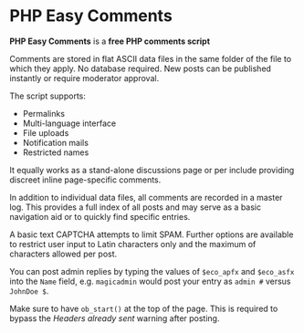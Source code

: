 # PHP Easy Comments

**PHP Easy Comments** is a **free PHP comments script**

Comments are stored in flat ASCII data files in the same folder of the file to which they apply. No database required. New posts can be published instantly or require moderator approval.

The script supports:

- Permalinks
- Multi-language interface
- File uploads
- Notification mails
- Restricted names

It equally works as a stand-alone discussions page or per include providing discreet inline page-specific comments.

In addition to individual data files, all comments are recorded in a master log. This provides a full index of all posts and may serve as a basic navigation aid or to quickly find specific entries.

A basic text CAPTCHA attempts to limit SPAM. Further options are available to restrict user input to Latin characters only and the maximum of characters allowed per post.

You can post admin replies by typing the values of `$eco_apfx` and `$eco_asfx` into the `Name` field, e.g. `magicadmin` would post your entry as `admin #` versus `JohnDoe $`.

Make sure to have `ob_start()` at the top of the page. This is required to bypass the *Headers already sent* warning after posting.
